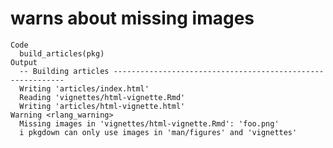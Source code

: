 # warns about missing images

    Code
      build_articles(pkg)
    Output
      -- Building articles -----------------------------------------------------------
      Writing 'articles/index.html'
      Reading 'vignettes/html-vignette.Rmd'
      Writing 'articles/html-vignette.html'
    Warning <rlang_warning>
      Missing images in 'vignettes/html-vignette.Rmd': 'foo.png'
      i pkgdown can only use images in 'man/figures' and 'vignettes'

